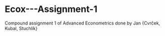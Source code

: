 # Ecox---Assignment-1
Compound assignment 1 of Advanced Econometrics done by Jan {Cvrček, Kubal, Stuchlík}
